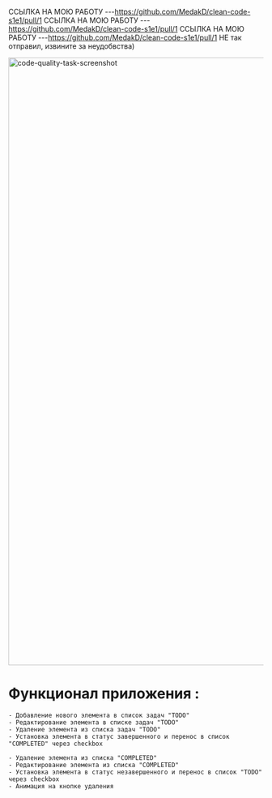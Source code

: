ССЫЛКА НА МОЮ РАБОТУ ---https://github.com/MedakD/clean-code-s1e1/pull/1
ССЫЛКА НА МОЮ РАБОТУ ---https://github.com/MedakD/clean-code-s1e1/pull/1
ССЫЛКА НА МОЮ РАБОТУ ---https://github.com/MedakD/clean-code-s1e1/pull/1
НЕ так отправил, извините за неудобвства)


<img width="1199" alt="code-quality-task-screenshot" src="https://user-images.githubusercontent.com/8201843/113413843-4080fb80-93c4-11eb-9f20-15e4b4c1e430.png">

# Функционал приложения :

    - Добавление нового элемента в список задач "TODO"
    - Редактирование элемента в списке задач "TODO"
    - Удаление элемента из списка задач "TODO"
    - Установка элемента в статус завершенного и перенос в список "COMPLETED" через checkbox

    - Удаление элемента из списка "COMPLETED"
    - Редактирование элемента из списка "COMPLETED"
    - Установка элемента в статус незавершенного и перенос в список "TODO" через checkbox
    - Анимация на кнопке удаления
